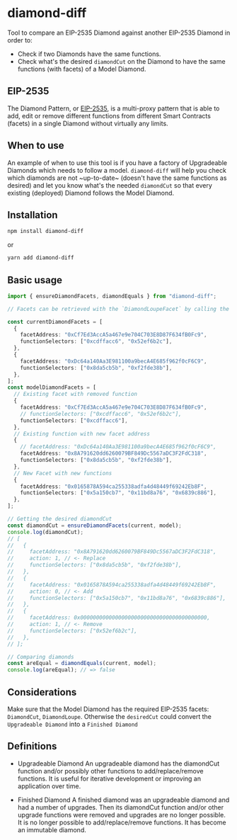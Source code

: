 # diamond-diff

Tool to compare an EIP-2535 Diamond against another EIP-2535 Diamond in order to:

- Check if two Diamonds have the same functions.
- Check what's the desired `diamondCut` on the Diamond to have the same functions (with facets) of a Model Diamond.

## EIP-2535

The Diamond Pattern, or [EIP-2535](https://eips.ethereum.org/EIPS/eip-2535), is a multi-proxy pattern that is able to add, edit or remove different functions from different Smart Contracts (facets) in a single Diamond without virtually any limits.

## When to use

An example of when to use this tool is if you have a factory of Upgradeable Diamonds which needs to follow a model. `diamond-diff` will help you check which diamonds are not ~up-to-date~ (doesn't have the same functions as desired) and let you know what's the needed `diamondCut` so that every existing (deployed) Diamond follows the Model Diamond.

## Installation

```bash
npm install diamond-diff
```

or

```bash
yarn add diamond-diff
```

## Basic usage

```ts
import { ensureDiamondFacets, diamondEquals } from "diamond-diff";

// Facets can be retrieved with the `DiamondLoupeFacet` by calling the `facets()` method

const currentDiamondFacets = [
  {
    facetAddress: "0xCf7Ed3AccA5a467e9e704C703E8D87F634fB0Fc9",
    functionSelectors: ["0xcdffacc6", "0x52ef6b2c"],
  },
  {
    facetAddress: "0xDc64a140Aa3E981100a9becA4E685f962f0cF6C9",
    functionSelectors: ["0x8da5cb5b", "0xf2fde38b"],
  },
];
const modelDiamondFacets = [
  // Existing facet with removed function
  {
    facetAddress: "0xCf7Ed3AccA5a467e9e704C703E8D87F634fB0Fc9",
    // functionSelectors: ["0xcdffacc6", "0x52ef6b2c"],
    functionSelectors: ["0xcdffacc6"],
  },
  // Existing function with new facet address
  {
    // facetAddress: "0xDc64a140Aa3E981100a9becA4E685f962f0cF6C9",
    facetAddress: "0x8A791620dd6260079BF849Dc5567aDC3F2FdC318",
    functionSelectors: ["0x8da5cb5b", "0xf2fde38b"],
  },
  // New Facet with new functions
  {
    facetAddress: "0x0165878A594ca255338adfa4d48449f69242Eb8F",
    functionSelectors: ["0x5a150cb7", "0x11bd8a76", "0x6839c886"],
  },
];

// Getting the desired diamondCut
const diamondCut = ensureDiamondFacets(current, model);
console.log(diamondCut);
// [
//   {
//     facetAddress: "0x8A791620dd6260079BF849Dc5567aDC3F2FdC318",
//     action: 1, // <- Replace
//     functionSelectors: ["0x8da5cb5b", "0xf2fde38b"],
//   },
//   {
//     facetAddress: "0x0165878A594ca255338adfa4d48449f69242Eb8F",
//     action: 0, // <- Add
//     functionSelectors: ["0x5a150cb7", "0x11bd8a76", "0x6839c886"],
//   },
//   {
//     facetAddress: 0x0000000000000000000000000000000000000000,
//     action: 1, // <- Remove
//     functionSelectors: ["0x52ef6b2c"],
//   },
// ];

// Comparing diamonds
const areEqual = diamondEquals(current, model);
console.log(areEqual); // => false
```

## Considerations

Make sure that the Model Diamond has the required EIP-2535 facets: `DiamondCut`, `DiamondLoupe`. Otherwise the `desiredCut` could convert the `Upgradeable Diamond` into a `Finished Diamond`

## Definitions

- Upgradeable Diamond An upgradeable diamond has the diamondCut function and/or possibly other functions to add/replace/remove functions. It is useful for iterative development or improving an application over time.

- Finished Diamond A finished diamond was an upgradeable diamond and had a number of upgrades. Then its diamondCut function and/or other upgrade functions were removed and upgrades are no longer possible. It is no longer possible to add/replace/remove functions. It has become an immutable diamond.
